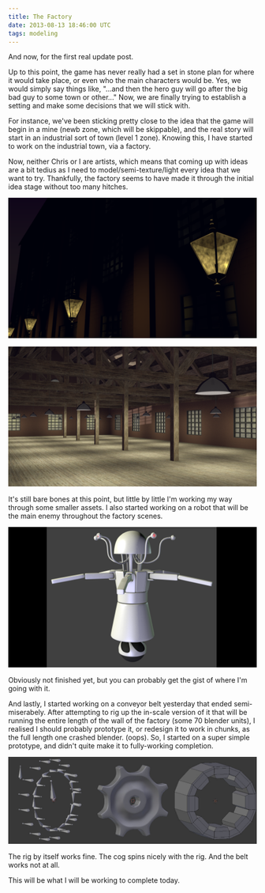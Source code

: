 ```yaml
---
title: The Factory
date: 2013-08-13 18:46:00 UTC
tags: modeling
---
```


And now, for the first real update post.

Up to this point, the game has never really had a set in stone plan for where it would take place, or even who the main characters would be. Yes, we would simply say things like, "...and then the hero guy will go after the big bad guy to some town or other..." Now, we are finally trying to establish a setting and make some decisions that we will stick with.

For instance, we've been sticking pretty close to the idea that the game will begin in a mine (newb zone, which will be skippable), and the real story will start in an industrial sort of town (level 1 zone). Knowing this, I have started to work on the industrial town, via a factory.

Now, neither Chris or I are artists, which means that coming up with ideas are a bit tedius as I need to model/semi-texture/light every idea that we want to try. Thankfully, the factory seems to have made it through the initial idea stage without too many hitches.

![factory exterior](/files/galleries/environments/factory_01.png "factory exterior")

![factory interior](/files/galleries/environments/factory_03.png "factory interior")

It's still bare bones at this point, but little by little I'm working my way through some smaller assets. I also started working on a robot that will be the main enemy throughout the factory scenes.

![robot](/files/robot.png "robot in progress")

Obviously not finished yet, but you can probably get the gist of where I'm going with it.

And lastly, I started working on a conveyor belt yesterday that ended semi-miserabely. After attempting to rig up the in-scale version of it that will be running the entire length of the wall of the factory (some 70 blender units), I realised I should probably prototype it, or redesign it to work in chunks, as the full length one crashed blender. (oops). So, I started on a super simple prototype, and didn't quite make it to fully-working completion.

![conveyor progress](/files/conveyor_progress.jpg "conveyor progress")

The rig by itself works fine. The cog spins nicely with the rig. And the belt works not at all.

This will be what I will be working to complete today.
